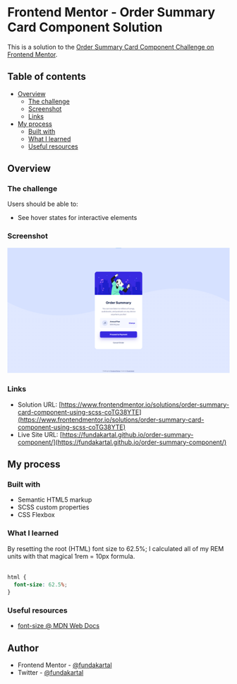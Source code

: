 # Frontend Mentor - Order Summary Card Component Solution

This is a solution to the [Order Summary Card Component Challenge on Frontend Mentor](https://www.frontendmentor.io/challenges/order-summary-component-QlPmajDUj).

## Table of contents

- [Overview](#overview)
  - [The challenge](#the-challenge)
  - [Screenshot](#screenshot)
  - [Links](#links)
- [My process](#my-process)
  - [Built with](#built-with)
  - [What I learned](#what-i-learned)
  - [Useful resources](#useful-resources)

## Overview

### The challenge

Users should be able to:

- See hover states for interactive elements

### Screenshot

![screenshot](./images/screenshot.png)

### Links

- Solution URL: [https://www.frontendmentor.io/solutions/order-summary-card-component-using-scss-coTG38YTE](https://www.frontendmentor.io/solutions/order-summary-card-component-using-scss-coTG38YTE)
- Live Site URL: [https://fundakartal.github.io/order-summary-component/](https://fundakartal.github.io/order-summary-component/)

## My process

### Built with

- Semantic HTML5 markup
- SCSS custom properties
- CSS Flexbox

### What I learned

By resetting the root (HTML) font size to 62.5%; I calculated all of my REM units with that magical 1rem = 10px formula.

```css

html {
  font-size: 62.5%;
}

```

### Useful resources

- [font-size @ MDN Web Docs](https://developer.mozilla.org/en-US/docs/Web/CSS/font-size)

## Author

- Frontend Mentor - [@fundakartal](https://www.frontendmentor.io/profile/fundakartal)
- Twitter - [@fundakartal](https://twitter.com/fundakartaI)
